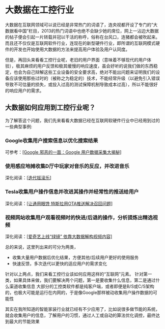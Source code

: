 # 大数据在工控行业

大数据在互联网领域可以说已经是非常热门的词语了，连央视都开设了专门的“大数据看中国”栏目，2013的热门词语中也绝不会缺少她的席位，网上一沾边大数据的帖子便会引起一片转载并冠以干活的称呼，俗称在台风口，连猪都会被吹起来。而且还不仅仅是互联网软件行业，连现在的新型硬件行业，即所谓的互联网模式硬件的开发也开始使用大数据的方法来提高用户体验及用户认同度。

但是，再回头来看看工控行业呢，老旧的用户界面（意味着不够现代的用户体验），极其麻烦的用户反馈和极其缓慢的响应速度，虽会好听的说我们做的东西稳定，也会为自己辩解这些工业设备的安全要求高，绝对不能出问题来证明我们的设备应该使用那些过时的（被称之为稳定的）技术，不能经常升级（以避免引入错误导致不可估量的损失，或投入过高的测试保障机制导致成本过高），所以不能很好的响应用户的需求。

## 大数据如何应用到工控行业呢？
为了解答这个问题，我们先来看看大数据已经在互联网软硬件行业中已经用到过的一些典型事例:

### Google收集用户搜索信息以优化搜索结果

可参考：[\[Google 邪恶的一面：Google 用户数据采集大揭秘\]][google]

### 使用感应地摊收集D厅中玩家对音乐的反应，并改进音乐

深化阅读：[\[迭代摇滚乐\]][rock]

### Tesla收集用户操作信息并改进其操作并经常性的推送给用户

深化阅读：[\[让通用眼馋 特斯拉用OTA推送解决召回问题\]][tesla]

### 视频网站收集用户观看视频时的快进/后退的操作，分析提炼出精选视频

深化阅读：[\[爱奇艺上线“绿镜” 依靠大数据解构视频内容\]][filter]

总的来说，这里列出来的可分为两类，

* 收集大量用户数据后优化结果，方便其他/后续用户更好的使用服务
* 快速反馈，多次迭代以更快的适应用户的需求变化 

针对以上两点，我们来看工控行业该如何应用这样的“互联网”元素。
针对第一类，如果具体来做，我们要解决两个问题，第一是要收集什么信息，第二是通过什么渠道收集信息
大部分的工控类软件都是纯客户端，或者即便是B/S或C/S架构的，也极大可能是运行在内网的，于是像Google那样被动收集用户操作数据的可能性

其实在我所知道的智能家装行业就已经有不少应用了，比如说很多做节能的系统，就会收集用户的信息，了解用户的习惯，通过人工或自动的算法优化调控，最终达到最大的节能效果

[google]: http://semwatch.org/2009/11/evil-of-google-data/
[rock]: http://www.geekpark.net/read/view/186561
[tesla]: http://www.chexun.com/2014-01-22/102282660.html
[filter]: http://finance.chinanews.com/it/2013/11-27/5553798.shtml